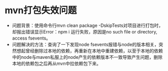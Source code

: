 # mvn打包失效问题
- 问题背景：使用命令行mvn clean package -DskipTests对项目进行打包时，却报出错误显示Error：npm i 运行失败，原因是no such file or directory, access fsevents。
- 问题解决的方法：查询了一下发现node fsevents报错与node的版本相关，突然想起曾经删除过本地的依赖，再重新在本地中重建依赖，以至于本地的依赖中的node与maven私服上的node产生的依赖版本不一致导致产生问题，删除本地的依赖包之后再从mvn中拉依赖包下来。
